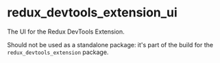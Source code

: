 # redux_devtools_extension_ui

The UI for the Redux DevTools Extension.

Should not be used as a standalone package:
it's part of the build for the `redux_devtools_extension` package.
